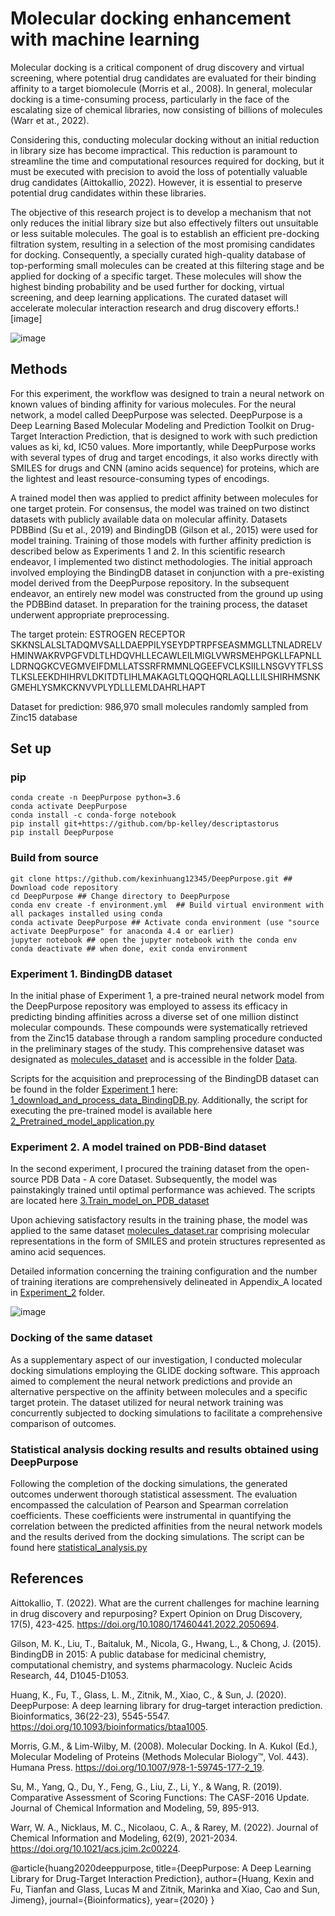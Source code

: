 # Molecular docking enhancement with machine learning 
Molecular docking is a critical component of drug discovery and virtual screening, where potential drug candidates are evaluated for their binding affinity to a target biomolecule (Morris et al., 2008). In general, molecular docking is a time-consuming process, particularly in the face of the escalating size of chemical libraries, now consisting of billions of molecules (Warr et at., 2022). 

Considering this, conducting molecular docking without an initial reduction in library size has become impractical. This reduction is paramount to streamline the time and computational resources required for docking, but it must be executed with precision to avoid the loss of potentially valuable drug candidates (Aittokallio, 2022). However, it is essential to preserve potential drug candidates within these libraries. 

The objective of this research project is to develop a mechanism that not only reduces the initial library size but also effectively filters out unsuitable or less suitable molecules. The goal is to establish an efficient pre-docking filtration system, resulting in a selection of the most promising candidates for docking. Consequently, a specially curated high-quality database of top-performing small molecules can be created at this filtering stage and be applied for docking of a specific target. These molecules will show the highest binding probability and be used further for docking, virtual screening, and deep learning applications. The curated dataset will accelerate molecular interaction research and drug discovery efforts.![image]

![image](https://github.com/emanskaia/CPSC545_final_project/assets/139388597/296486a9-4cde-4116-91a5-ddfe881b20c1)


## Methods

For this experiment, the workflow was designed to train a neural network on known values of binding affinity for various molecules. For the neural network, a model called DeepPurpose was selected. DeepPurpose is a Deep Learning Based Molecular Modeling and Prediction Toolkit on Drug-Target Interaction Prediction, that is designed to work with such prediction values as ki, kd, IC50 values. More importantly, while DeepPurpose works with several types of drug and target encodings, it also works directly with SMILES for drugs and CNN (amino acids sequence) for proteins, which are the lightest and least resource-consuming types of encodings.

A trained model then was applied to predict affinity between molecules for one target protein. For consensus, the model was trained on two distinct datasets with publicly available data on molecular affinity. Datasets PDBBind (Su et al., 2019) and BindingDB (Gilson et al., 2015) were used for model training. Training of those models with further affinity prediction is described below as Experiments 1 and 2. In this scientific research endeavor, I implemented two distinct methodologies. The initial approach involved employing the BindingDB dataset in conjunction with a pre-existing model derived from the DeepPurpose repository. In the subsequent endeavor, an entirely new model was constructed from the ground up using the PDBBind dataset. In preparation for the training process, the dataset underwent appropriate preprocessing.

The target protein: ESTROGEN RECEPTOR
SKKNSLALSLTADQMVSALLDAEPPILYSEYDPTRPFSEASMMGLLTNLADRELVHMINWAKRVPGFVDLTLHDQVHLLECAWLEILMIGLVWRSMEHPGKLLFAPNLLLDRNQGKCVEGMVEIFDMLLATSSRFRMMNLQGEEFVCLKSIILLNSGVYTFLSSTLKSLEEKDHIHRVLDKITDTLIHLMAKAGLTLQQQHQRLAQLLLILSHIRHMSNKGMEHLYSMKCKNVVPLYDLLLEMLDAHRLHAPT

Dataset for prediction: 986,970 small molecules randomly sampled from Zinc15 database

## Set up

### pip
``` 
conda create -n DeepPurpose python=3.6
conda activate DeepPurpose
conda install -c conda-forge notebook
pip install git+https://github.com/bp-kelley/descriptastorus 
pip install DeepPurpose
```

### Build from source

``` 
git clone https://github.com/kexinhuang12345/DeepPurpose.git ## Download code repository
cd DeepPurpose ## Change directory to DeepPurpose
conda env create -f environment.yml  ## Build virtual environment with all packages installed using conda
conda activate DeepPurpose ## Activate conda environment (use "source activate DeepPurpose" for anaconda 4.4 or earlier) 
jupyter notebook ## open the jupyter notebook with the conda env
conda deactivate ## when done, exit conda environment 
```

### Experiment 1. BindingDB dataset
In the initial phase of Experiment 1, a pre-trained neural network model from the DeepPurpose repository was employed to assess its efficacy in predicting binding affinities across a diverse set of one million distinct molecular compounds. These compounds were systematically retrieved from the Zinc15 database through a random sampling procedure conducted in the preliminary stages of the study. This comprehensive dataset was designated as [molecules_dataset](https://github.com/emanskaia/CPSC545_final_project/blob/main/Data/molecules_dataset.rar) and is accessible in the folder [Data](https://github.com/emanskaia/CPSC545_final_project/tree/main/Data).

Scripts for the acquisition and preprocessing of the BindingDB dataset can be found in the folder [Experiment 1](https://github.com/emanskaia/CPSC545_final_project/tree/main/Experiment_1) here: [1_download_and_process_data_BindingDB.py](https://github.com/emanskaia/CPSC545_final_project/blob/main/Experiment_1/1_download_and_process_data_BindingDB.py).  Additionally, the script for executing the pre-trained model is available here [2_Pretrained_model_application.py](https://github.com/emanskaia/CPSC545_final_project/blob/main/Experiment_1/2_Pretrained_model_application.py)

### Experiment 2. A model trained on PDB-Bind dataset

In the second experiment, I procured the training dataset from the open-source PDB Data - A core Dataset. Subsequently, the model was painstakingly trained until optimal performance was achieved.  The scripts are located here [3.Train_model_on_PDB_dataset](https://github.com/emanskaia/CPSC545_final_project/blob/main/Experiment_2/3.Train_model_on_PDB_dataset.py)

Upon achieving satisfactory results in the training phase, the model was applied to the same dataset [molecules_dataset.rar](https://github.com/emanskaia/CPSC545_final_project/blob/main/Data/molecules_dataset.rar) comprising molecular representations in the form of SMILES and protein structures represented as amino acid sequences. 

Detailed information concerning the training configuration and the number of training iterations are comprehensively delineated in Appendix_A located in [Experiment_2](https://github.com/emanskaia/CPSC545_final_project/tree/main/Experiment_2) folder.

![image](https://github.com/emanskaia/CPSC545_final_project/assets/139388597/aefee69b-4d94-4da9-bf8f-6f7752e74c85)

### Docking of the same dataset 

As a supplementary aspect of our investigation, I conducted molecular docking simulations employing the GLIDE docking software. This approach aimed to complement the neural network predictions and provide an alternative perspective on the affinity between molecules and a specific target protein. The dataset utilized for neural network training was concurrently subjected to docking simulations to facilitate a comprehensive comparison of outcomes.

### Statistical analysis docking results and results obtained using DeepPurpose

Following the completion of the docking simulations, the generated outcomes underwent thorough statistical assessment. The evaluation encompassed the calculation of Pearson and Spearman correlation coefficients. These coefficients were instrumental in quantifying the correlation between the predicted affinities from the neural network models and the results derived from the docking simulations. The script can be found here [statistical_analysis.py](https://github.com/emanskaia/CPSC545_final_project/blob/main/Experiment_3_Statistical_analysis/Statistical%20analysis.py)

## References

Aittokallio, T. (2022). What are the current challenges for machine learning in drug discovery and repurposing? Expert Opinion on Drug Discovery, 17(5), 423-425. https://doi.org/10.1080/17460441.2022.2050694.

Gilson, M. K., Liu, T., Baitaluk, M., Nicola, G., Hwang, L., & Chong, J. (2015). BindingDB in 2015: A public database for medicinal chemistry, computational chemistry, and systems pharmacology. Nucleic Acids Research, 44, D1045-D1053.

Huang, K., Fu, T., Glass, L. M., Zitnik, M., Xiao, C., & Sun, J. (2020). DeepPurpose: A deep learning library for drug–target interaction prediction. Bioinformatics, 36(22-23), 5545-5547. https://doi.org/10.1093/bioinformatics/btaa1005.

Morris, G.M., & Lim-Wilby, M. (2008). Molecular Docking. In A. Kukol (Ed.), Molecular Modeling of Proteins (Methods Molecular Biology™, Vol. 443). Humana Press. https://doi.org/10.1007/978-1-59745-177-2_19.

Su, M., Yang, Q., Du, Y., Feng, G., Liu, Z., Li, Y., & Wang, R. (2019). Comparative Assessment of Scoring Functions: The CASF-2016 Update. Journal of Chemical Information and Modeling, 59, 895-913.

Warr, W. A., Nicklaus, M. C., Nicolaou, C. A., & Rarey, M. (2022). Journal of Chemical Information and Modeling, 62(9), 2021-2034. https://doi.org/10.1021/acs.jcim.2c00224.

@article{huang2020deeppurpose,
  title={DeepPurpose: A Deep Learning Library for Drug-Target Interaction Prediction},
  author={Huang, Kexin and Fu, Tianfan and Glass, Lucas M and Zitnik, Marinka and Xiao, Cao and Sun, Jimeng},
  journal={Bioinformatics},
  year={2020}
}


